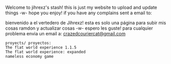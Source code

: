 Welcome to jihrexz's stash!
    this is just my website to upload and update things -w-
    hope you enjoy!
    if you have any complains sent a email to: 

bienvenido a el vertedero de Jihrexz!
esta es solo una página para subir mis cosas ramdon y actualizar cosas -w-
espero les guste!
para cualquier problema envia un email a: crazedcouriercat@gmail.com

    proyects/ proyectos:
    The flat world experience 1.1.5
    The flat world experience: expanded
    nameless economy game

